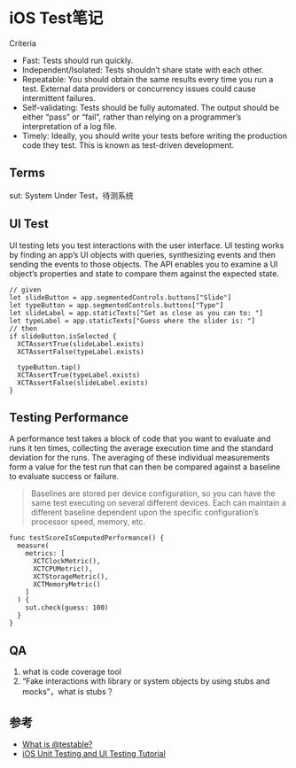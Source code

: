 # iOS Test笔记

Criteria

- Fast: Tests should run quickly.
- Independent/Isolated: Tests shouldn’t share state with each other.
- Repeatable: You should obtain the same results every time you run a test. External data providers or concurrency issues could cause intermittent failures.
- Self-validating: Tests should be fully automated. The output should be either “pass” or “fail”, rather than relying on a programmer’s interpretation of a log file.
- Timely: Ideally, you should write your tests before writing the production code they test. This is known as test-driven development.

## Terms

sut: System Under Test，待测系统


## UI Test

UI testing lets you test interactions with the user interface. UI testing works by finding an app’s UI objects with queries, synthesizing events and then sending the events to those objects. The API enables you to examine a UI object’s properties and state to compare them against the expected state.

```
// given
let slideButton = app.segmentedControls.buttons["Slide"]
let typeButton = app.segmentedControls.buttons["Type"]
let slideLabel = app.staticTexts["Get as close as you can to: "]
let typeLabel = app.staticTexts["Guess where the slider is: "]
// then
if slideButton.isSelected {
  XCTAssertTrue(slideLabel.exists)
  XCTAssertFalse(typeLabel.exists)

  typeButton.tap()
  XCTAssertTrue(typeLabel.exists)
  XCTAssertFalse(slideLabel.exists)
}
```

## Testing Performance
A performance test takes a block of code that you want to evaluate and runs it ten times, collecting the average execution time and the standard deviation for the runs. The averaging of these individual measurements form a value for the test run that can then be compared against a baseline to evaluate success or failure.

> Baselines are stored per device configuration, so you can have the same test executing on several different devices. Each can maintain a different baseline dependent upon the specific configuration’s processor speed, memory, etc.

```
func testScoreIsComputedPerformance() {
  measure(
    metrics: [
      XCTClockMetric(), 
      XCTCPUMetric(),
      XCTStorageMetric(), 
      XCTMemoryMetric()
    ]
  ) {
    sut.check(guess: 100)
  }
}
```

## QA

1. what is code coverage tool
2. “Fake interactions with library or system objects by using stubs and mocks”，what is stubs？

## 参考
- [What is @testable?](https://medium.com/@ani.sam2015/what-is-testable-c26ee882ada4)
- [iOS Unit Testing and UI Testing Tutorial](https://www.raywenderlich.com/21020457-ios-unit-testing-and-ui-testing-tutorial)